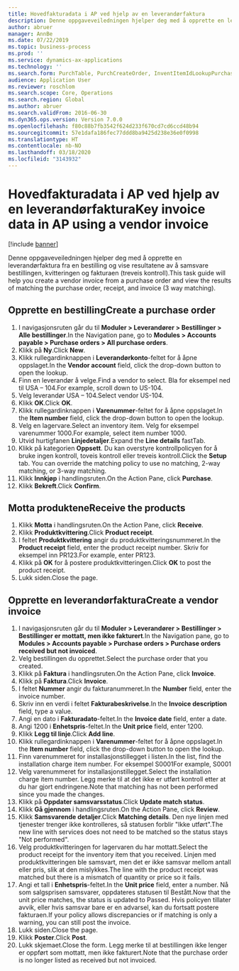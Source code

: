 ```yaml
---
title: Hovedfakturadata i AP ved hjelp av en leverandørfaktura
description: Denne oppgaveveiledningen hjelper deg med å opprette en leverandørfaktura fra en bestilling og vise resultatene av å samsvare bestillingen, kvitteringen og fakturaen (treveis kontroll).
author: abruer
manager: AnnBe
ms.date: 07/22/2019
ms.topic: business-process
ms.prod: ''
ms.service: dynamics-ax-applications
ms.technology: ''
ms.search.form: PurchTable, PurchCreateOrder, InventItemIdLookupPurchase, PurchEditLines, VendEditInvoice, InventItemIdLookupSimple, VendInvoiceMatchingDetails
audience: Application User
ms.reviewer: roschlom
ms.search.scope: Core, Operations
ms.search.region: Global
ms.author: abruer
ms.search.validFrom: 2016-06-30
ms.dyn365.ops.version: Version 7.0.0
ms.openlocfilehash: f80c88b7fb3542f624d233f670cd7cd6ccd48b94
ms.sourcegitcommit: 57e1dafa186fec77ddd8ba9425d238e36e0f0998
ms.translationtype: HT
ms.contentlocale: nb-NO
ms.lasthandoff: 03/18/2020
ms.locfileid: "3143932"
---
```

# <a name="key-invoice-data-in-ap-using-a-vendor-invoice"></a><span data-ttu-id="f1f87-103">Hovedfakturadata i AP ved hjelp av en leverandørfaktura</span><span class="sxs-lookup"><span data-stu-id="f1f87-103">Key invoice data in AP using a vendor invoice</span></span>

[!include [banner](../../includes/banner.md)]

<span data-ttu-id="f1f87-104">Denne oppgaveveiledningen hjelper deg med å opprette en leverandørfaktura fra en bestilling og vise resultatene av å samsvare bestillingen, kvitteringen og fakturaen (treveis kontroll).</span><span class="sxs-lookup"><span data-stu-id="f1f87-104">This task guide will help you create a vendor invoice from a purchase order and view the results of matching the purchase order, receipt, and invoice (3 way matching).</span></span>


## <a name="create-a-purchase-order"></a><span data-ttu-id="f1f87-105">Opprette en bestilling</span><span class="sxs-lookup"><span data-stu-id="f1f87-105">Create a purchase order</span></span>
1. <span data-ttu-id="f1f87-106">I navigasjonsruten går du til **Moduler > Leverandører > Bestillinger > Alle bestillinger**.</span><span class="sxs-lookup"><span data-stu-id="f1f87-106">In the Navigation pane, go to **Modules > Accounts payable > Purchase orders > All purchase orders**.</span></span>
2. <span data-ttu-id="f1f87-107">Klikk på **Ny**.</span><span class="sxs-lookup"><span data-stu-id="f1f87-107">Click **New**.</span></span>
3. <span data-ttu-id="f1f87-108">Klikk rullegardinknappen i **Leverandørkonto**-feltet for å åpne oppslaget.</span><span class="sxs-lookup"><span data-stu-id="f1f87-108">In the **Vendor account** field, click the drop-down button to open the lookup.</span></span>
4. <span data-ttu-id="f1f87-109">Finn en leverandør å velge.</span><span class="sxs-lookup"><span data-stu-id="f1f87-109">Find a vendor to select.</span></span> <span data-ttu-id="f1f87-110">Bla for eksempel ned til USA – 104.</span><span class="sxs-lookup"><span data-stu-id="f1f87-110">For example, scroll down to US-104.</span></span>
5. <span data-ttu-id="f1f87-111">Velg leverandør USA – 104.</span><span class="sxs-lookup"><span data-stu-id="f1f87-111">Select vendor US-104.</span></span>
6. <span data-ttu-id="f1f87-112">Klikk **OK**.</span><span class="sxs-lookup"><span data-stu-id="f1f87-112">Click **OK**.</span></span>
7. <span data-ttu-id="f1f87-113">Klikk rullegardinknappen i **Varenummer**-feltet for å åpne oppslaget.</span><span class="sxs-lookup"><span data-stu-id="f1f87-113">In the **Item number** field, click the drop-down button to open the lookup.</span></span>
8. <span data-ttu-id="f1f87-114">Velg en lagervare.</span><span class="sxs-lookup"><span data-stu-id="f1f87-114">Select an inventory item.</span></span> <span data-ttu-id="f1f87-115">Velg for eksempel varenummer 1000.</span><span class="sxs-lookup"><span data-stu-id="f1f87-115">For example, select item number 1000.</span></span>
9. <span data-ttu-id="f1f87-116">Utvid hurtigfanen **Linjedetaljer**.</span><span class="sxs-lookup"><span data-stu-id="f1f87-116">Expand the **Line details** fastTab.</span></span>
10. <span data-ttu-id="f1f87-117">Klikk på kategorien **Oppsett**. Du kan overstyre kontrollpolicyen for å bruke ingen kontroll, toveis kontroll eller treveis kontroll.</span><span class="sxs-lookup"><span data-stu-id="f1f87-117">Click the **Setup** tab. You can override the matching policy to use no matching, 2-way matching, or 3-way matching.</span></span>  
11. <span data-ttu-id="f1f87-118">Klikk **Innkjøp** i handlingsruten.</span><span class="sxs-lookup"><span data-stu-id="f1f87-118">On the Action Pane, click **Purchase**.</span></span>
12. <span data-ttu-id="f1f87-119">Klikk **Bekreft**.</span><span class="sxs-lookup"><span data-stu-id="f1f87-119">Click **Confirm**.</span></span>

## <a name="receive-the-products"></a><span data-ttu-id="f1f87-120">Motta produktene</span><span class="sxs-lookup"><span data-stu-id="f1f87-120">Receive the products</span></span>
1. <span data-ttu-id="f1f87-121">Klikk **Motta** i handlingsruten.</span><span class="sxs-lookup"><span data-stu-id="f1f87-121">On the Action Pane, click **Receive**.</span></span>
2. <span data-ttu-id="f1f87-122">Klikk **Produktkvittering**.</span><span class="sxs-lookup"><span data-stu-id="f1f87-122">Click **Product receipt**.</span></span>
3. <span data-ttu-id="f1f87-123">I feltet **Produktkvittering** angir du produktkvitteringsnummeret.</span><span class="sxs-lookup"><span data-stu-id="f1f87-123">In the **Product receipt** field, enter the product receipt number.</span></span> <span data-ttu-id="f1f87-124">Skriv for eksempel inn PR123.</span><span class="sxs-lookup"><span data-stu-id="f1f87-124">For example, enter PR123.</span></span>
4. <span data-ttu-id="f1f87-125">Klikk på **OK** for å postere produktkvitteringen.</span><span class="sxs-lookup"><span data-stu-id="f1f87-125">Click **OK** to post the product receipt.</span></span>
5. <span data-ttu-id="f1f87-126">Lukk siden.</span><span class="sxs-lookup"><span data-stu-id="f1f87-126">Close the page.</span></span>

## <a name="create-a-vendor-invoice"></a><span data-ttu-id="f1f87-127">Opprette en leverandørfaktura</span><span class="sxs-lookup"><span data-stu-id="f1f87-127">Create a vendor invoice</span></span>
1. <span data-ttu-id="f1f87-128">I navigasjonsruten går du til **Moduler > Leverandører > Bestillinger > Bestillinger er mottatt, men ikke fakturert**.</span><span class="sxs-lookup"><span data-stu-id="f1f87-128">In the Navigation pane, go to **Modules > Accounts payable > Purchase orders > Purchase orders received but not invoiced**.</span></span>
2. <span data-ttu-id="f1f87-129">Velg bestillingen du opprettet.</span><span class="sxs-lookup"><span data-stu-id="f1f87-129">Select the purchase order that you created.</span></span>
3. <span data-ttu-id="f1f87-130">Klikk på **Faktura** i handlingsruten.</span><span class="sxs-lookup"><span data-stu-id="f1f87-130">On the Action Pane, click **Invoice**.</span></span>
4. <span data-ttu-id="f1f87-131">Klikk på **Faktura**.</span><span class="sxs-lookup"><span data-stu-id="f1f87-131">Click **Invoice**.</span></span>
5. <span data-ttu-id="f1f87-132">I feltet **Nummer** angir du fakturanummeret.</span><span class="sxs-lookup"><span data-stu-id="f1f87-132">In the **Number** field, enter the invoice number.</span></span>
6. <span data-ttu-id="f1f87-133">Skriv inn en verdi i feltet **Fakturabeskrivelse**.</span><span class="sxs-lookup"><span data-stu-id="f1f87-133">In the **Invoice description** field, type a value.</span></span>
7. <span data-ttu-id="f1f87-134">Angi en dato i **Fakturadato**-feltet.</span><span class="sxs-lookup"><span data-stu-id="f1f87-134">In the **Invoice date** field, enter a date.</span></span>
8. <span data-ttu-id="f1f87-135">Angi 1200 i **Enhetspris**-feltet.</span><span class="sxs-lookup"><span data-stu-id="f1f87-135">In the **Unit price** field, enter 1200.</span></span>
9. <span data-ttu-id="f1f87-136">Klikk **Legg til linje**.</span><span class="sxs-lookup"><span data-stu-id="f1f87-136">Click **Add line**.</span></span>
10. <span data-ttu-id="f1f87-137">Klikk rullegardinknappen i **Varenummer**-feltet for å åpne oppslaget.</span><span class="sxs-lookup"><span data-stu-id="f1f87-137">In the **Item number** field, click the drop-down button to open the lookup.</span></span>
11. <span data-ttu-id="f1f87-138">Finn varenummeret for installasjonstillegget i listen.</span><span class="sxs-lookup"><span data-stu-id="f1f87-138">In the list, find the installation charge item number.</span></span> <span data-ttu-id="f1f87-139">For eksempel S0001</span><span class="sxs-lookup"><span data-stu-id="f1f87-139">For example, S0001</span></span>
12. <span data-ttu-id="f1f87-140">Velg varenummeret for installasjonstillegget.</span><span class="sxs-lookup"><span data-stu-id="f1f87-140">Select the installation charge item number.</span></span> <span data-ttu-id="f1f87-141">Legg merke til at det ikke er utført kontroll etter at du har gjort endringene.</span><span class="sxs-lookup"><span data-stu-id="f1f87-141">Note that matching has not been performed since you made the changes.</span></span>  
13. <span data-ttu-id="f1f87-142">Klikk på **Oppdater samsvarsstatus**.</span><span class="sxs-lookup"><span data-stu-id="f1f87-142">Click **Update match status**.</span></span>
14. <span data-ttu-id="f1f87-143">Klikk **Gå gjennom** i handlingsruten.</span><span class="sxs-lookup"><span data-stu-id="f1f87-143">On the Action Pane, click **Review**.</span></span>
15. <span data-ttu-id="f1f87-144">Klikk **Samsvarende detaljer**.</span><span class="sxs-lookup"><span data-stu-id="f1f87-144">Click **Matching details**.</span></span> <span data-ttu-id="f1f87-145">Den nye linjen med tjenester trenger ikke kontrolleres, så statusen forblir "Ikke utført".</span><span class="sxs-lookup"><span data-stu-id="f1f87-145">The new line with services does not need to be matched so the status stays "Not performed".</span></span>  
16. <span data-ttu-id="f1f87-146">Velg produktkvitteringen for lagervaren du har mottatt.</span><span class="sxs-lookup"><span data-stu-id="f1f87-146">Select the product receipt for the inventory item that you received.</span></span> <span data-ttu-id="f1f87-147">Linjen med produktkvitteringen ble samsvart, men det er ikke samsvar mellom antall eller pris, slik at den mislykkes.</span><span class="sxs-lookup"><span data-stu-id="f1f87-147">The line with the product receipt was matched but there is a mismatch of quantity or price so it fails.</span></span>  
17. <span data-ttu-id="f1f87-148">Angi et tall i **Enhetspris**-feltet.</span><span class="sxs-lookup"><span data-stu-id="f1f87-148">In the **Unit price** field, enter a number.</span></span> <span data-ttu-id="f1f87-149">Nå som salgsprisen samsvarer, oppdateres statusen til Bestått.</span><span class="sxs-lookup"><span data-stu-id="f1f87-149">Now that the unit price matches, the status is updated to Passed.</span></span> <span data-ttu-id="f1f87-150">Hvis policyen tillater avvik, eller hvis samsvar bare er en advarsel, kan du fortsatt postere fakturaen.</span><span class="sxs-lookup"><span data-stu-id="f1f87-150">If your policy allows discrepancies or if matching is only a warning, you can still post the invoice.</span></span>  
18. <span data-ttu-id="f1f87-151">Lukk siden.</span><span class="sxs-lookup"><span data-stu-id="f1f87-151">Close the page.</span></span>
19. <span data-ttu-id="f1f87-152">Klikk **Poster**.</span><span class="sxs-lookup"><span data-stu-id="f1f87-152">Click **Post**.</span></span>
20. <span data-ttu-id="f1f87-153">Lukk skjemaet.</span><span class="sxs-lookup"><span data-stu-id="f1f87-153">Close the form.</span></span> <span data-ttu-id="f1f87-154">Legg merke til at bestillingen ikke lenger er oppført som mottatt, men ikke fakturert.</span><span class="sxs-lookup"><span data-stu-id="f1f87-154">Note that the purchase order is no longer listed as received but not invoiced.</span></span>  

